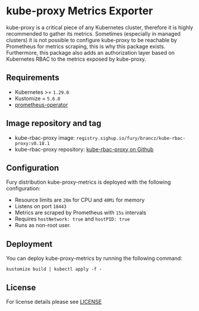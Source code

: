 # kube-proxy Metrics Exporter

<!-- <SD-DOCS> -->

kube-proxy is a critical piece of any Kubernetes cluster, therefore it is highly
recommended to gather its metrics. Sometimes (especially in managed clusters) it
is not possible to configure kube-proxy to be reachable by Prometheus for
metrics scraping, this is why this package exists. Furthermore, this package
also adds an authorization layer based on Kubernetes RBAC to the metrics exposed
by kube-proxy.

## Requirements

- Kubernetes >= `1.29.0`
- Kustomize = `5.6.0`
- [prometheus-operator](../prometheus-operator)


## Image repository and tag

- kube-rbac-proxy image: `registry.sighup.io/fury/brancz/kube-rbac-proxy:v0.18.1`
- kube-rbac-proxy repository: [kube-rbac-proxy on Github][krp-gh]


## Configuration

Fury distribution kube-proxy-metrics is deployed with the following configuration:

- Resource limits are `20m` for CPU and `40Mi` for memory
- Listens on port `18443`
- Metrics are scraped by Prometheus with `15s` intervals
- Requires `hostNetwork: true` and `hostPID: true`
- Runs as non-root user.


## Deployment

You can deploy kube-proxy-metrics by running the following command:

```shell
kustomize build | kubectl apply -f -
```

<!-- Links -->

[krp-gh]: https://quay.io/repository/brancz/kube-rbac-proxy

<!-- </SD-DOCS> -->

## License

For license details please see [LICENSE](../../LICENSE)
